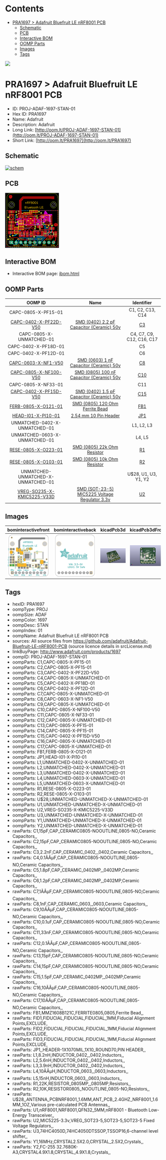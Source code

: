 



Contents
========

* [PRA1697 > Adafruit Bluefruit LE nRF8001 PCB](#pra1697--adafruit-bluefruit-le-nrf8001-pcb)
	* [Schematic](#schematic)
	* [PCB](#pcb)
	* [Interactive BOM](#interactive-bom)
	* [OOMP Parts](#oomp-parts)
	* [Images](#images)
	* [Tags](#tags)
  
![][im]
# PRA1697 > Adafruit Bluefruit LE nRF8001 PCB

- ID: PROJ-ADAF-1697-STAN-01
- Hex ID: PRA1697
- Name: Adafruit
- Description: Adafruit
- Long Link: [http://oom.lt/PROJ-ADAF-1697-STAN-01](http://oom.lt/PROJ-ADAF-1697-STAN-01)
- Short Link: [http://oom.lt/PRA1697](http://oom.lt/PRA1697)

## Schematic
  
[![schem](eagleSchemImage.png)](eagleSchemImage.png)
## PCB
  
[![pcb](eagleImage.png)](eagleImage.png)
## Interactive BOM

- Interactive BOM page: [ibom.html](https://htmlpreview.github.io/?https://github.com/oomlout/oomlout_OOMP_projects/blob/main/PROJ-ADAF-1697-STAN-01/kicad/bom/ibom.html)

## OOMP Parts
  

|OOMP ID|Name|Identifier|
| :---: | :---: | :---: |
|CAPC-0805-X-PF15-01||C1, C2, C13, C14|
|[CAPC-0402-X-PF22D-V50](https://github.com/oomlout/oomlout_OOMP_parts/tree/main/CAPC-0402-X-PF22D-V50/)|[SMD (0402) 2.2 pF Capacitor (Ceramic) 50v](https://github.com/oomlout/oomlout_OOMP_parts/tree/main/CAPC-0402-X-PF22D-V50/)|[C3](https://github.com/oomlout/oomlout_OOMP_parts/tree/main/CAPC-0402-X-PF22D-V50/)|
|CAPC-0805-X-UNMATCHED-01||C4, C7, C9, C12, C16, C17|
|CAPC-0402-X-PF18D-01||C5|
|CAPC-0402-X-PF12D-01||C6|
|[CAPC-0603-X-NF1-V50](https://github.com/oomlout/oomlout_OOMP_parts/tree/main/CAPC-0603-X-NF1-V50/)|[SMD (0603) 1 nF Capacitor (Ceramic) 50v](https://github.com/oomlout/oomlout_OOMP_parts/tree/main/CAPC-0603-X-NF1-V50/)|[C8](https://github.com/oomlout/oomlout_OOMP_parts/tree/main/CAPC-0603-X-NF1-V50/)|
|[CAPC-0805-X-NF100-V50](https://github.com/oomlout/oomlout_OOMP_parts/tree/main/CAPC-0805-X-NF100-V50/)|[SMD (0805) 100 nF Capacitor (Ceramic) 50v](https://github.com/oomlout/oomlout_OOMP_parts/tree/main/CAPC-0805-X-NF100-V50/)|[C10](https://github.com/oomlout/oomlout_OOMP_parts/tree/main/CAPC-0805-X-NF100-V50/)|
|CAPC-0805-X-NF33-01||C11|
|[CAPC-0402-X-PF15D-V50](https://github.com/oomlout/oomlout_OOMP_parts/tree/main/CAPC-0402-X-PF15D-V50/)|[SMD (0402) 1.5 pF Capacitor (Ceramic) 50v](https://github.com/oomlout/oomlout_OOMP_parts/tree/main/CAPC-0402-X-PF15D-V50/)|[C15](https://github.com/oomlout/oomlout_OOMP_parts/tree/main/CAPC-0402-X-PF15D-V50/)|
|[FERB-0805-X-O121-01](https://github.com/oomlout/oomlout_OOMP_parts/tree/main/FERB-0805-X-O121-01/)|[SMD (0805) 120 Ohm Ferrite Bead](https://github.com/oomlout/oomlout_OOMP_parts/tree/main/FERB-0805-X-O121-01/)|[FB1](https://github.com/oomlout/oomlout_OOMP_parts/tree/main/FERB-0805-X-O121-01/)|
|[HEAD-I01-X-PI10-01](https://github.com/oomlout/oomlout_OOMP_parts/tree/main/HEAD-I01-X-PI10-01/)|[2.54 mm 10 Pin Header](https://github.com/oomlout/oomlout_OOMP_parts/tree/main/HEAD-I01-X-PI10-01/)|[JP1](https://github.com/oomlout/oomlout_OOMP_parts/tree/main/HEAD-I01-X-PI10-01/)|
|UNMATCHED-0402-X-UNMATCHED-01||L1, L2, L3|
|UNMATCHED-0603-X-UNMATCHED-01||L4, L5|
|[RESE-0805-X-O223-01](https://github.com/oomlout/oomlout_OOMP_parts/tree/main/RESE-0805-X-O223-01/)|[SMD (0805) 22k Ohm Resistor](https://github.com/oomlout/oomlout_OOMP_parts/tree/main/RESE-0805-X-O223-01/)|[R1](https://github.com/oomlout/oomlout_OOMP_parts/tree/main/RESE-0805-X-O223-01/)|
|[RESE-0805-X-O103-01](https://github.com/oomlout/oomlout_OOMP_parts/tree/main/RESE-0805-X-O103-01/)|[SMD (0805) 10k Ohm Resistor](https://github.com/oomlout/oomlout_OOMP_parts/tree/main/RESE-0805-X-O103-01/)|[R2](https://github.com/oomlout/oomlout_OOMP_parts/tree/main/RESE-0805-X-O103-01/)|
|UNMATCHED-UNMATCHED-X-UNMATCHED-01||U$28, U1, U3, Y1, Y2|
|[VREG-SO235-X-KMIC5225-V33D](https://github.com/oomlout/oomlout_OOMP_parts/tree/main/VREG-SO235-X-KMIC5225-V33D/)|[SMD (SOT-23-5) MIC5225 Voltage Regulator 3.3v](https://github.com/oomlout/oomlout_OOMP_parts/tree/main/VREG-SO235-X-KMIC5225-V33D/)|[U2](https://github.com/oomlout/oomlout_OOMP_parts/tree/main/VREG-SO235-X-KMIC5225-V33D/)|

## Images
  
  

|bominteractivefront|bominteractiveback|kicadPcb3d|kicadPcb3dFront|kicadPcb3dBack|kicadSchem|eagleImage|eagleSchemImage|pcbdraw|pcbdrawback|
| :---: | :---: | :---: | :---: | :---: | :---: | :---: | :---: | :---: | :---: |
|[![bominteractivefront](bomFront_140.png)](bomFront.png)|[![bominteractiveback](bomBack_140.png)](bomBack.png)|[![kicadPcb3d](kicadPcb3d_140.png)](kicadPcb3d.png)|[![kicadPcb3dFront](kicadPcb3dFront_140.png)](kicadPcb3dFront.png)|[![kicadPcb3dBack](kicadPcb3dBack_140.png)](kicadPcb3dBack.png)|[![kicadSchem](kicadSchem_140.png)](kicadSchem.png)|[![eagleImage](eagleImage_140.png)](eagleImage.png)|[![eagleSchemImage](eagleSchemImage_140.png)](eagleSchemImage.png)|[![pcbdraw](pcbdraw_140.png)](pcbdraw.png)|[![pcbdrawback](pcbdrawBack_140.png)](pcbdrawBack.png)|

## Tags

- hexID: PRA1697
- oompType: PROJ
- oompSize: ADAF
- oompColor: 1697
- oompDesc: STAN
- oompIndex: 01
- oompName: Adafruit Bluefruit LE nRF8001 PCB
- sources: All source files from https://github.com/adafruit/Adafruit-Bluefruit-LE-nRF8001-PCB (source licence details in srcLicense.md)
- linkBuyPage: http://www.adafruit.com/products/1697
- oompID: PROJ-ADAF-1697-STAN-01
- oompParts: C1,CAPC-0805-X-PF15-01
- oompParts: C2,CAPC-0805-X-PF15-01
- oompParts: C3,CAPC-0402-X-PF22D-V50
- oompParts: C4,CAPC-0805-X-UNMATCHED-01
- oompParts: C5,CAPC-0402-X-PF18D-01
- oompParts: C6,CAPC-0402-X-PF12D-01
- oompParts: C7,CAPC-0805-X-UNMATCHED-01
- oompParts: C8,CAPC-0603-X-NF1-V50
- oompParts: C9,CAPC-0805-X-UNMATCHED-01
- oompParts: C10,CAPC-0805-X-NF100-V50
- oompParts: C11,CAPC-0805-X-NF33-01
- oompParts: C12,CAPC-0805-X-UNMATCHED-01
- oompParts: C13,CAPC-0805-X-PF15-01
- oompParts: C14,CAPC-0805-X-PF15-01
- oompParts: C15,CAPC-0402-X-PF15D-V50
- oompParts: C16,CAPC-0805-X-UNMATCHED-01
- oompParts: C17,CAPC-0805-X-UNMATCHED-01
- oompParts: FB1,FERB-0805-X-O121-01
- oompParts: JP1,HEAD-I01-X-PI10-01
- oompParts: L1,UNMATCHED-0402-X-UNMATCHED-01
- oompParts: L2,UNMATCHED-0402-X-UNMATCHED-01
- oompParts: L3,UNMATCHED-0402-X-UNMATCHED-01
- oompParts: L4,UNMATCHED-0603-X-UNMATCHED-01
- oompParts: L5,UNMATCHED-0603-X-UNMATCHED-01
- oompParts: R1,RESE-0805-X-O223-01
- oompParts: R2,RESE-0805-X-O103-01
- oompParts: U$28,UNMATCHED-UNMATCHED-X-UNMATCHED-01
- oompParts: U1,UNMATCHED-UNMATCHED-X-UNMATCHED-01
- oompParts: U2,VREG-SO235-X-KMIC5225-V33D
- oompParts: U3,UNMATCHED-UNMATCHED-X-UNMATCHED-01
- oompParts: Y1,UNMATCHED-UNMATCHED-X-UNMATCHED-01
- oompParts: Y2,UNMATCHED-UNMATCHED-X-UNMATCHED-01
- rawParts: C1,15pF,CAP_CERAMIC0805-NOOUTLINE,0805-NO,Ceramic Capacitors,,
- rawParts: C2,15pF,CAP_CERAMIC0805-NOOUTLINE,0805-NO,Ceramic Capacitors,,
- rawParts: C3,2.2nF,CAP_CERAMIC_0402,_0402,Ceramic Capacitors,,
- rawParts: C4,0.1ÃÂµF,CAP_CERAMIC0805-NOOUTLINE,0805-NO,Ceramic Capacitors,,
- rawParts: C5,1.8pF,CAP_CERAMIC_0402MP,_0402MP,Ceramic Capacitors,,
- rawParts: C6,1.2pF,CAP_CERAMIC_0402MP,_0402MP,Ceramic Capacitors,,
- rawParts: C7,1ÃÂµF,CAP_CERAMIC0805-NOOUTLINE,0805-NO,Ceramic Capacitors,,
- rawParts: C8,1nF,CAP_CERAMIC_0603,_0603,Ceramic Capacitors,,
- rawParts: C9,10ÃÂµF,CAP_CERAMIC0805-NOOUTLINE,0805-NO,Ceramic Capacitors,,
- rawParts: C10,0.1uF,CAP_CERAMIC0805-NOOUTLINE,0805-NO,Ceramic Capacitors,,
- rawParts: C11,33nF,CAP_CERAMIC0805-NOOUTLINE,0805-NO,Ceramic Capacitors,,
- rawParts: C12,0.1ÃÂµF,CAP_CERAMIC0805-NOOUTLINE,0805-NO,Ceramic Capacitors,,
- rawParts: C13,15pF,CAP_CERAMIC0805-NOOUTLINE,0805-NO,Ceramic Capacitors,,
- rawParts: C14,15pF,CAP_CERAMIC0805-NOOUTLINE,0805-NO,Ceramic Capacitors,,
- rawParts: C15,1.5pF,CAP_CERAMIC_0402MP,_0402MP,Ceramic Capacitors,,
- rawParts: C16,10ÃÂµF,CAP_CERAMIC0805-NOOUTLINE,0805-NO,Ceramic Capacitors,,
- rawParts: C17,10ÃÂµF,CAP_CERAMIC0805-NOOUTLINE,0805-NO,Ceramic Capacitors,,
- rawParts: FB1,MMZ1608B121C,FERRITE0805,0805,Ferrite Bead,,
- rawParts: FID1,FIDUCIAL,FIDUCIAL,FIDUCIAL_1MM,Fiducial Alignment Points,EXCLUDE,
- rawParts: FID2,FIDUCIAL,FIDUCIAL,FIDUCIAL_1MM,Fiducial Alignment Points,EXCLUDE,
- rawParts: FID3,FIDUCIAL,FIDUCIAL,FIDUCIAL_1MM,Fiducial Alignment Points,EXCLUDE,
- rawParts: JP1,,HEADER-1X1070MIL,1X10_ROUND70,PIN HEADER,,
- rawParts: L1,8.2nH,INDUCTOR_0402,_0402,Inductors,,
- rawParts: L2,5.6nH,INDUCTOR_0402,_0402,Inductors,,
- rawParts: L3,3.9nH,INDUCTOR_0402,_0402,Inductors,,
- rawParts: L4,10ÃÂµH,INDUCTOR_0603,_0603,Inductors,,
- rawParts: L5,15nH,INDUCTOR_0603,_0603,Inductors,,
- rawParts: R1,22K,RESISTOR_0805MP,_0805MP,Resistors,,
- rawParts: R2,10K,RESISTOR0805_NOOUTLINE,0805-NO,Resistors,,
- rawParts: U$28,,ANTENNA_PCBNRF8001_1.6MM,ANT_PCB_2.4GHZ_NRF8001_1.6MM_1OZ,Various pre-calculated PCB Antennas,,
- rawParts: U1,nRF8001,NRF8001,QFN32_5MM,nRF8001 - Bluetooth Low-Energy Transceiver,,
- rawParts: U2,MIC5225-3.3v,VREG_SOT23-5,SOT23-5,SOT23-5 Fixed Voltage Regulators,,
- rawParts: U3,74HC4050D,74HC4050DTSSOP,TSSOP16,6-channel level shifter,,
- rawParts: Y1,16MHz,CRYSTAL2.5X2.0,CRYSTAL_2.5X2,Crystals,,
- rawParts: Y2,FC-255 32.7680K-A3,CRYSTAL4.9X1.8,CRYSTAL_4.9X1.8,Crystals,,



[im]: kicadPcb3d_450.png
